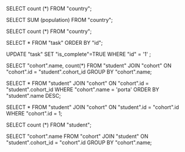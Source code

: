 
SELECT count (*) FROM "country";

SELECT SUM (population) FROM "country";

SELECT count (*) FROM "country";

SELECT * FROM "task" ORDER BY "id";

UPDATE "task" SET "is_complete"=TRUE WHERE "id" = '1' ;	



SELECT "cohort".name, count(*) FROM "student"
JOIN "cohort" ON "cohort".id = "student".cohort_id
GROUP BY "cohort".name;

SELECT * FROM "student"
JOIN "cohort" ON "cohort".id = "student".cohort_id
WHERE "cohort".name = 'porta'
ORDER BY "student".name DESC;

SELECT * FROM "student"
JOIN "cohort" ON "student".id = "cohort".id
WHERE "cohort".id = 1;


SELECT count (*) FROM "student";

SELECT "cohort".name FROM "cohort"
JOIN "student" ON "student".cohort_id = "cohort".id
GROUP BY "cohort".name;
